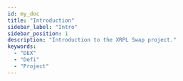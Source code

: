 ```yaml
---
id: my_doc
title: "Introduction"
sidebar_label: "Intro"
sidebar_position: 1
description: "Introduction to the XRPL Swap project."
keywords:
  - "DEX"
  - "Defi"
  - "Project"
---
```

